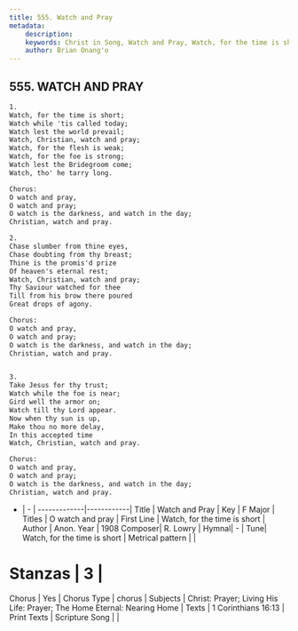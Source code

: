 ```yaml
---
title: 555. Watch and Pray
metadata:
    description: 
    keywords: Christ in Song, Watch and Pray, Watch, for the time is short, O watch and pray
    author: Brian Onang'o
---
```



## 555. WATCH AND PRAY

```txt
1.
Watch, for the time is short;
Watch while 'tis called today;
Watch lest the world prevail;
Watch, Christian, watch and pray;
Watch, for the flesh is weak;
Watch, for the foe is strong;
Watch lest the Bridegroom come;
Watch, tho' he tarry long.

Chorus:
O watch and pray,
O watch and pray;
O watch is the darkness, and watch in the day;
Christian, watch and pray.

2.
Chase slumber from thine eyes,
Chase doubting from thy breast;
Thine is the promis'd prize 
Of heaven's eternal rest;
Watch, Christian, watch and pray;
Thy Saviour watched for thee
Till from his brow there poured
Great drops of agony. 

Chorus:
O watch and pray,
O watch and pray;
O watch is the darkness, and watch in the day;
Christian, watch and pray.


3.
Take Jesus for thy trust;
Watch while the foe is near;
Gird well the armor on;
Watch till thy Lord appear.
Now when thy sun is up,
Make thou no more delay,
In this accepted time
Watch, Christian, watch and pray. 

Chorus:
O watch and pray,
O watch and pray;
O watch is the darkness, and watch in the day;
Christian, watch and pray.


```

- |   -  |
-------------|------------|
Title | Watch and Pray |
Key | F Major |
Titles | O watch and pray |
First Line | Watch, for the time is short |
Author | Anon.
Year | 1908
Composer| R. Lowry |
Hymnal|  - |
Tune| Watch, for the time is short |
Metrical pattern | |
# Stanzas | 3 |
Chorus | Yes |
Chorus Type | chorus |
Subjects | Christ: Prayer; Living His Life: Prayer; The Home Eternal: Nearing Home |
Texts | 1 Corinthians 16:13 |
Print Texts | 
Scripture Song |  |
  
